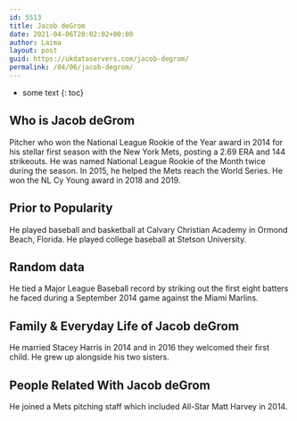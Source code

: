 ```yaml
---
id: 5513
title: Jacob deGrom
date: 2021-04-06T20:02:02+00:00
author: Laima
layout: post
guid: https://ukdataservers.com/jacob-degrom/
permalink: /04/06/jacob-degrom/
---
```


* some text
{: toc}


## Who is Jacob deGrom
                  
                  
                  
Pitcher who won the National League Rookie of the Year award in 2014 for his stellar first season with the New York Mets, posting a 2.69 ERA and 144 strikeouts. He was named National League Rookie of the Month twice during the season. In 2015, he helped the Mets reach the World Series. He won the NL Cy Young award in 2018 and 2019. 
                  
              
            
              
            
                
                
                
## Prior to Popularity
                  
                  
                  
He played baseball and basketball at Calvary Christian Academy in Ormond Beach, Florida. He played college baseball at Stetson University.
                  
              
            
              
            
                
                
                
## Random data
                  
                  
                  
He tied a Major League Baseball record by striking out the first eight batters he faced during a September 2014 game against the Miami Marlins.
                  
              
            
              
            
                
                
                
## Family & Everyday Life of Jacob deGrom
                  
                  
                  
He married Stacey Harris in 2014 and in 2016 they welcomed their first child. He grew up alongside his two sisters.
                  
              
            
              
            
                
                
                
## People Related With Jacob deGrom
                  
                  
                  
He joined a Mets pitching staff which included All-Star Matt Harvey in 2014.
                  
              
            
              
            
                
              
            
              
              
            
            
              
            
          
          
          